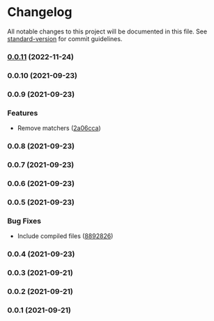 # Changelog

All notable changes to this project will be documented in this file. See [standard-version](https://github.com/conventional-changelog/standard-version) for commit guidelines.

### [0.0.11](https://github.com/AptoPayments/test-server/compare/v0.0.10...v0.0.11) (2022-11-24)

### 0.0.10 (2021-09-23)

### 0.0.9 (2021-09-23)


### Features

* Remove matchers ([2a06cca](https://github.com/AptoPayments/test-server/commit/2a06cca264921985c368b83b4b4acbc5f874553f))

### 0.0.8 (2021-09-23)

### 0.0.7 (2021-09-23)

### 0.0.6 (2021-09-23)

### 0.0.5 (2021-09-23)


### Bug Fixes

* Include compiled files ([8892826](https://github.com/AptoPayments/test-server/commit/8892826ae10a5dd4f30d20452e8d8a0a91f84fe8))

### 0.0.4 (2021-09-23)

### 0.0.3 (2021-09-21)

### 0.0.2 (2021-09-21)

### 0.0.1 (2021-09-21)
